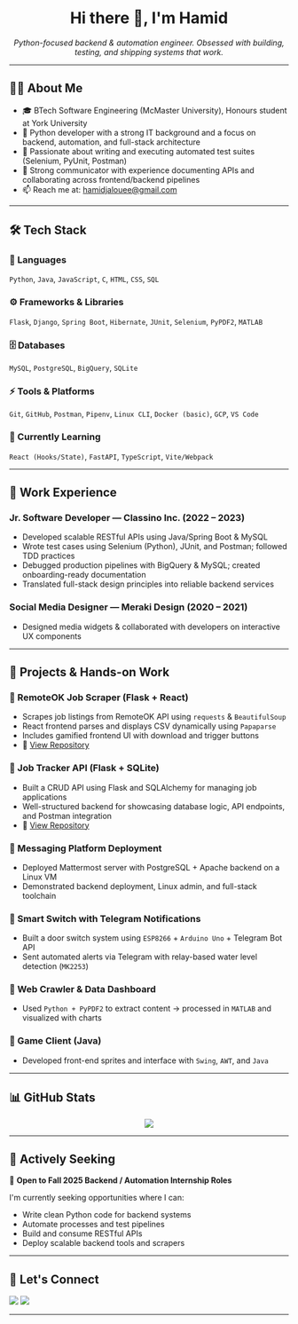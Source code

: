 <h1 align="center">Hi there 👋, I'm Hamid</h1>
<p align="center"><i>Python-focused backend & automation engineer. Obsessed with building, testing, and shipping systems that work.</i></p>

---

## 🧑‍💻 About Me

- 🎓 BTech Software Engineering (McMaster University), Honours student at York University  
- 🧠 Python developer with a strong IT background and a focus on backend, automation, and full-stack architecture  
- 🧪 Passionate about writing and executing automated test suites (Selenium, PyUnit, Postman)  
- 💬 Strong communicator with experience documenting APIs and collaborating across frontend/backend pipelines  
- 📫 Reach me at: [hamidjalouee@gmail.com](mailto:hamidjalouee@gmail.com)

---

## 🛠️ Tech Stack

### 🔧 Languages
`Python`, `Java`, `JavaScript`, `C`, `HTML`, `CSS`, `SQL`

### ⚙️ Frameworks & Libraries
`Flask`, `Django`, `Spring Boot`, `Hibernate`, `JUnit`, `Selenium`, `PyPDF2`, `MATLAB`

### 🗄️ Databases
`MySQL`, `PostgreSQL`, `BigQuery`, `SQLite`

### ⚡ Tools & Platforms
`Git`, `GitHub`, `Postman`, `Pipenv`, `Linux CLI`, `Docker (basic)`, `GCP`, `VS Code`

### 🧪 Currently Learning
`React (Hooks/State)`, `FastAPI`, `TypeScript`, `Vite/Webpack`

---

## 💼 Work Experience

### Jr. Software Developer — Classino Inc. (2022 – 2023)
- Developed scalable RESTful APIs using Java/Spring Boot & MySQL
- Wrote test cases using Selenium (Python), JUnit, and Postman; followed TDD practices
- Debugged production pipelines with BigQuery & MySQL; created onboarding-ready documentation
- Translated full-stack design principles into reliable backend services

### Social Media Designer — Meraki Design (2020 – 2021)
- Designed media widgets & collaborated with developers on interactive UX components

---

## 🧪 Projects & Hands-on Work

### 📌 RemoteOK Job Scraper (Flask + React)
- Scrapes job listings from RemoteOK API using `requests` & `BeautifulSoup`
- React frontend parses and displays CSV dynamically using `Papaparse`
- Includes gamified frontend UI with download and trigger buttons
- 🔗 [View Repository](https://github.com/The6ixDev/remoteok-scraper)

### 📌 Job Tracker API (Flask + SQLite)
- Built a CRUD API using Flask and SQLAlchemy for managing job applications
- Well-structured backend for showcasing database logic, API endpoints, and Postman integration
- 🔗 [View Repository](https://github.com/The6ixDev/job-tracker-api)

### 📌 Messaging Platform Deployment
- Deployed Mattermost server with PostgreSQL + Apache backend on a Linux VM
- Demonstrated backend deployment, Linux admin, and full-stack toolchain

### 📌 Smart Switch with Telegram Notifications
- Built a door switch system using `ESP8266` + `Arduino Uno` + Telegram Bot API  
- Sent automated alerts via Telegram with relay-based water level detection (`MK2253`)

### 📌 Web Crawler & Data Dashboard
- Used `Python + PyPDF2` to extract content → processed in `MATLAB` and visualized with charts

### 📌 Game Client (Java)
- Developed front-end sprites and interface with `Swing`, `AWT`, and `Java`

---

## 📊 GitHub Stats

<p align="center">
  <img src="https://github-readme-stats.vercel.app/api/top-langs/?username=The6ixDev&layout=compact&theme=tokyonight" />
</p>

---

## 🎯 Actively Seeking

🚨 **Open to Fall 2025 Backend / Automation Internship Roles**

I'm currently seeking opportunities where I can:
- Write clean Python code for backend systems
- Automate processes and test pipelines
- Build and consume RESTful APIs
- Deploy scalable backend tools and scrapers

---

## 🤝 Let's Connect

<p align="left">
  <a href="https://github.com/The6ixDev" target="_blank"><img src="https://img.shields.io/badge/GitHub-%23121011.svg?style=flat-square&logo=github&logoColor=white"/></a>
  <a href="mailto:hamidjalouee@gmail.com"><img src="https://img.shields.io/badge/Gmail-D14836?style=flat-square&logo=gmail&logoColor=white"/></a>
</p>

---
